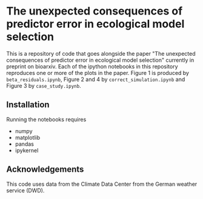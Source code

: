 # The unexpected consequences of predictor error in ecological model selection

This is a repository of code that goes alongside the paper "The unexpected consequences of predictor error in ecological model selection" currently in preprint on bioarxiv. Each of the ipython notebooks in this repository reproduces one or more of the plots in the paper. Figure 1 is produced by `beta_residuals.ipynb`, Figure 2 and 4 by `correct_simulation.ipynb` and Figure 3 by `case_study.ipynb`. 

## Installation

Running the notebooks requires 
  - numpy
  - matplotlib 
  - pandas
  - ipykernel

## Acknowledgements

This code uses data from the Climate Data Center from the German weather service (DWD).